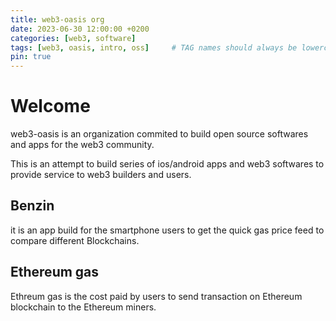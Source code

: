 ```yaml
---
title: web3-oasis org
date: 2023-06-30 12:00:00 +0200
categories: [web3, software]
tags: [web3, oasis, intro, oss]     # TAG names should always be lowercase
pin: true
---
```



# Welcome

web3-oasis is an organization commited to build open source softwares and apps for the web3 community. 

This is an attempt to build series of ios/android apps and web3 softwares to provide service to web3 builders and users. 

## Benzin

it is an app build for the smartphone users to get the quick gas price feed to compare different Blockchains.

## Ethereum gas

Ethreum gas is the cost paid by users to send transaction on Ethereum blockchain to the Ethereum miners. 


